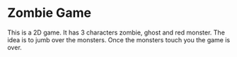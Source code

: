 # Zombie Game 

This is a 2D game. It has 3 characters zombie, ghost and red monster. The idea is to jumb over the monsters. Once the monsters touch you the game is over. 


